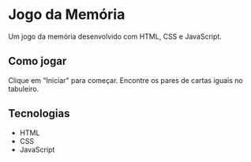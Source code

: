 # Jogo da Memória

Um jogo da memória desenvolvido com HTML, CSS e JavaScript.

## Como jogar

Clique em "Iniciar" para começar. Encontre os pares de cartas iguais no tabuleiro.

## Tecnologias

- HTML
- CSS
- JavaScript